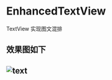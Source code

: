 EnhancedTextView
================
<p>TextView 实现图文混排
</p>
<h2>效果图如下<h2>
<img src="/screenshots/screenshots.png" alt="text" title="Title" />
